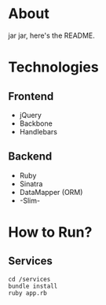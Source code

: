 # About

jar jar, here's the README.

# Technologies

## Frontend

- jQuery
- Backbone
- Handlebars

## Backend

- Ruby
- Sinatra
- DataMapper (ORM)
- -Slim-

# How to Run?

## Services

    cd /services
    bundle install
    ruby app.rb
